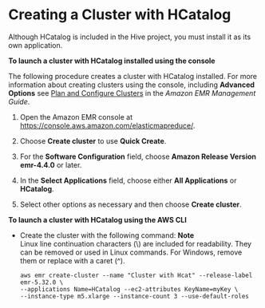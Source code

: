 # Creating a Cluster with HCatalog<a name="emr-hcatalog-create-cluster"></a>

Although HCatalog is included in the Hive project, you must install it as its own application\.

**To launch a cluster with HCatalog installed using the console**

The following procedure creates a cluster with HCatalog installed\. For more information about creating clusters using the console, including **Advanced Options** see [Plan and Configure Clusters](https://docs.aws.amazon.com/emr/latest/ManagementGuide/emr-plan.html) in the *Amazon EMR Management Guide*\.

1. Open the Amazon EMR console at [https://console\.aws\.amazon\.com/elasticmapreduce/](https://console.aws.amazon.com/elasticmapreduce/)\.

1. Choose **Create cluster** to use **Quick Create**\.

1.  For the **Software Configuration** field, choose **Amazon Release Version emr\-4\.4\.0** or later\.

1.  In the **Select Applications** field, choose either **All Applications** or **HCatalog**\.

1.  Select other options as necessary and then choose **Create cluster**\.

**To launch a cluster with HCatalog using the AWS CLI**
+ Create the cluster with the following command:
**Note**  
Linux line continuation characters \(\\\) are included for readability\. They can be removed or used in Linux commands\. For Windows, remove them or replace with a caret \(^\)\.

  ```
  aws emr create-cluster --name "Cluster with Hcat" --release-label emr-5.32.0 \
  --applications Name=HCatalog --ec2-attributes KeyName=myKey \
  --instance-type m5.xlarge --instance-count 3 --use-default-roles
  ```